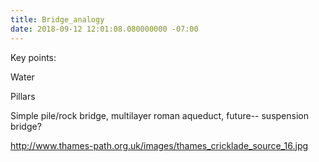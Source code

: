 ```yaml
---
title: Bridge_analogy
date: 2018-09-12 12:01:08.080000000 -07:00
---
```


Key points:

Water

Pillars

Simple pile/rock bridge, multilayer roman aqueduct, future-- suspension bridge?

http://www.thames-path.org.uk/images/thames_cricklade_source_16.jpg
